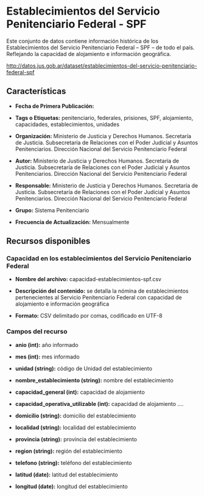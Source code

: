Establecimientos del Servicio Penitenciario Federal - SPF
=========================================================

Este conjunto de datos contiene información histórica de los Establecimientos del Servicio Penitenciario Federal – SPF – de todo el país. Reflejando la capacidad de alojamiento e información geográfica.

http://datos.jus.gob.ar/dataset/establecimientos-del-servicio-penitenciario-federal-spf

Características
---------------

-   **Fecha de Primera Publicación:** 

-   **Tags o Etiquetas:** penitenciario, federales, prisiones, SPF, alojamiento, capacidades, establecimientos, unidades

-   **Organización:** Ministerio de Justicia y Derechos Humanos. Secretaría de Justicia. Subsecretaría de Relaciones con el Poder Judicial y Asuntos Penitenciarios. Dirección Nacional del Servicio Penitenciario Federal

-   **Autor:** Ministerio de Justicia y Derechos Humanos. Secretaría de Justicia. Subsecretaría de Relaciones con el Poder Judicial y Asuntos Penitenciarios. Dirección Nacional del Servicio Penitenciario Federal

-   **Responsable:** Ministerio de Justicia y Derechos Humanos. Secretaría de Justicia. Subsecretaría de Relaciones con el Poder Judicial y Asuntos Penitenciarios. Dirección Nacional del Servicio Penitenciario Federal

-   **Grupo:** Sistema Penitenciario

-   **Frecuencia de Actualización:** Mensualmente

Recursos disponibles
--------------------

### Capacidad en los establecimientos del Servicio Penitenciario Federal

-   **Nombre del archivo:** capacidad-establecimientos-spf.csv

-   **Descripción del contenido:** se detalla la nómina de establecimientos pertenecientes al Servicio Penitenciario Federal con capacidad de alojamiento e información geográfica

-   **Formato:** CSV delimitado por comas, codificado en UTF-8

### Campos del recurso

-   **anio (int):** año informado

-   **mes (int):** mes informado

-   **unidad (string):** código de Unidad del establecimiento

-   **nombre_establecimiento (string):** nombre del establecimiento

-   **capacidad_general (int):** capacidad de alojamiento

-   **capacidad_operativa_utilizable (int):** capacidad de alojamiento ….

-   **domicilio (string):** domicilio del establecimiento

-   **localidad (string):** localidad del establecimiento

-   **provincia (string):** provincia del establecimiento

-   **region (string):** región del establecimiento

-   **telefono (string):** teléfono del establecimiento

-   **latitud (date):** latitud del establecimiento

-   **longitud (date):** longitud del establecimiento
